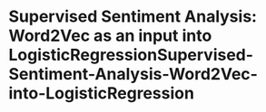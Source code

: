 # Supervised Sentiment Analysis: Word2Vec as an input into LogisticRegressionSupervised-Sentiment-Analysis-Word2Vec-into-LogisticRegression

